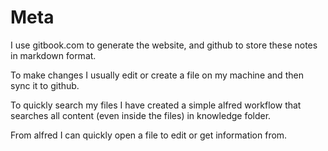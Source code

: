 # Meta

I use gitbook.com to generate the website, and github to store these notes in markdown format.

To make changes I usually edit or create a file on my machine and then sync it to github.

To quickly search my files I have created a simple alfred workflow that searches all content \(even inside the files\) in knowledge folder.

From alfred I can quickly open a file to edit or get information from.

